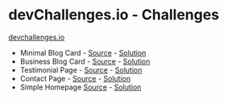 # devChallenges.io - Challenges

[devchallenges.io](https://devchallenges.io/dashboard)

- Minimal Blog Card - [Source](https://devchallenges.io/challenge/minimal-blog-card) - [Solution](https://aladores.github.io/dc-rwd/mbc/mbc.html)
- Business Blog Card - [Source](https://devchallenges.io/challenge/business-blog-card) - [Solution](https://aladores.github.io/dc-rwd/bbc/bbc.html)
- Testimonial Page - [Source](https://devchallenges.io/challenge/testimonial-page) - [Solution](https://aladores.github.io/dc-rwd/reviewers/reviewers.html)
- Contact Page - [Source](https://devchallenges.io/challenge/contact-page) - [Solution](https://aladores.github.io/dc-rwd/cf/cf.html)
- Simple Homepage [Source](https://devchallenges.io/challenge/simple-hompage-alarado) - [Solution](https://aladores.github.io/dc-rwd/sh/sh.html)

